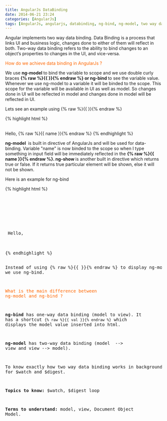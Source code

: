 ```yaml
---
title: AngularJs DataBinding
date: 2014-06-21 23:24
categories: [AngularJs]
tags: [AngularJs, angularjs, databinding, ng-bind, ng-model, two way databinding]
---
```


Angular implements two way data binding. Data Binding is a process that links UI and business logic, changes done to either of them will reflect in both. Two-way data binding refers to the ability to bind changes to an object’s properties to changes in the UI, and vice-versa.

<span style="color:#ff6600;">How do we achieve data binding in AngularJs ?</span>

We use <strong>ng-model </strong>to bind the variable to scope and we use double curly braces <strong>{% raw %}{{ }}{% endraw %} or ng-bind </strong>to see the variable value. Whenever we use ng-model to a variable it will be binded to the scope. This scope for the variable will be available in UI as well as model. So changes done in UI will be reflected in model and changes done in model will be reflected in UI.

<!--more-->

Lets see an example using {% raw %}{{ }}{% endraw %}

{% highlight html %}
<html>
<head lang="en">
<meta charset="UTF-8">
<title></title>
<script src="lib/angular.js"></script>
</head>
<body ng-app=">
<div>
<input type="text" ng-model="name"/><br/>
<span ng-show="name">Hello, {% raw %}{{ name }}{% endraw %}</span>
</div>
</body>
</html>
{% endhighlight %}

<strong>ng-model </strong> is built in directive of AngularJs and will be used for data-binding. Variable "name" is now binded to the scope so when I type something in input field will be immediately reflected in the <strong>{% raw %}{{ name }}{% endraw %}. ng-show </strong>is another built in directive which returns true or false. If it returns true particular element will be shown, else it will not be shown.

Here is an example for ng-bind

{% highlight html %}
<html></pre>
<pre><head lang="en">
 <meta charset="UTF-8">
 <title></title>
 <script src="lib/angular.js"></script>
</head>
<body ng-app=">
<div>
 <input type="text" ng-model="name"/><br/>
 Hello, <span ng-bind="name"></span>
</div>
</body>
</html>
{% endhighlight %}

Instead of using {% raw %}{{ }}{% endraw %} to display ng-model value we use ng-bind.

<span style="color:#ff6600;">What is the main difference between ng-model and ng-bind ?</span>

<strong>ng-bind</strong> has one-way data binding (model to view). It has a shortcut <code>{% raw %}{{ val }}{% endraw %}</code> which displays the model value inserted into html.

<strong>ng-model</strong> has two-way data binding (model  --> view and view --> model).

To know exactly how two way data binding works in background google for $watch and $digest.

<strong>Topics to know:</strong> $watch, $digest loop

<strong>Terms to understand:</strong> model, view, Document Object Model.
